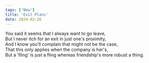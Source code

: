 ```yaml
---
tags: ['New']
title: 'Exit Plans'
date: 2024-02-26
---
```


You said it seems that I always want to go leave,  
But I never itch for an exit in just one's proximity,  
And I know you'll complain that might not be the case,  
That this only applies when the company is her's,  
But a 'fling' is just a fling whereas friendship's more robust a thing.  
